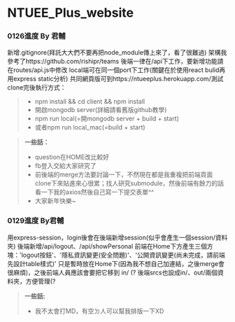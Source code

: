 # NTUEE_Plus_website

### 0126進度 By 君輔
新增.gitignore(拜託大大們不要再把node_module傳上來了，看了很難過)
架構我參考了https://github.com/rishipr/teams
後端一律在/api下工作，要新增功能請在routes/api.js中修改
local端可在同一個port下工作(關鍵在於使用react bulid再用express static分析)
共同網頁版可到https://ntueeplus.herokuapp.com/測試
clone完後執行方式：
>* npm install && cd client && npm install
>* 開啟mongodb server(詳細請看舊版github教學)
>* npm run local(=開mongodb server + build + start)
>* 或者npm run local_mac(=build + start)

> **一些話：**
>* question在HOME改比較好
>* fb登入交給大家研究了
>* 前後端的merge方法要討論一下，不然現在都是我重複把前端頁面clone下來貼進來心很累；找人研究submodule，然後前端有餘力的話看一下我的axios然後自己寫一下提交表單^^
>* 大家新年快樂~

### 0129進度 By君輔
用express-session，login後會在後端新增session(似乎會產生一個session/資料夾)
後端新增/api/logout、/api/showPersonal
前端在Home下方產生三個方塊：'logout按鈕'、'隱私資訊變更(安全問題)'、'公開資訊變更(尚未完成，請前端先設計table樣式)'
只是暫時放在Home下(因為我不想自己加連結，之後merge會很麻煩)，之後前端人員應該會要把它移到 in/ (?
後端srcs也設成in/、out/兩個資料夾，方便管理(?
> **一些話:**
>* 我不太會打MD，有空ㄉ人可以幫我排版一下XD
